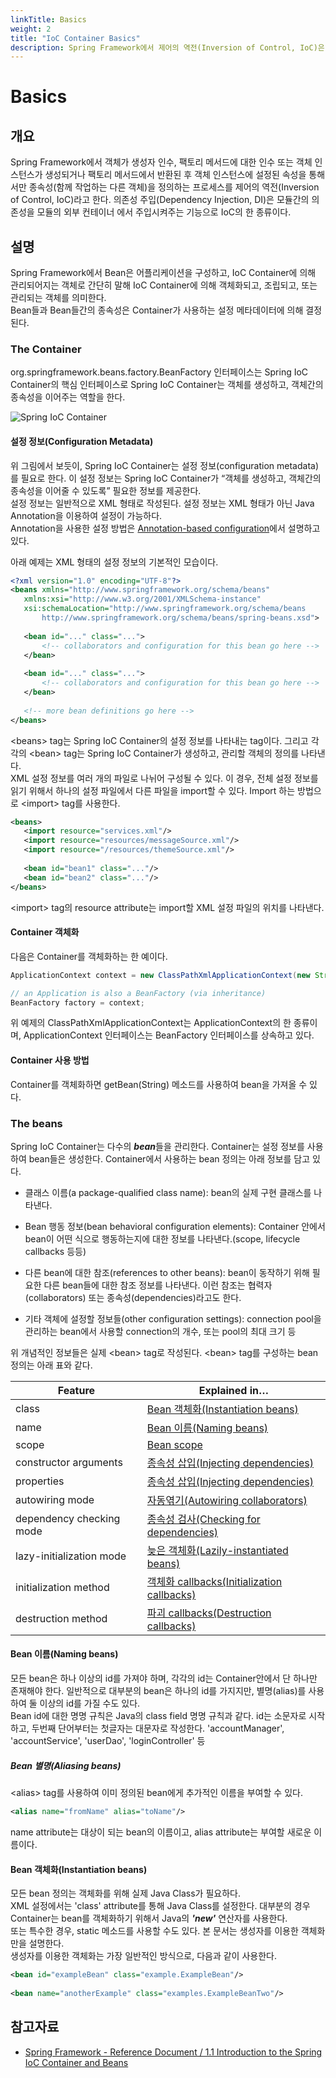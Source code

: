 ```yaml
---
linkTitle: Basics
weight: 2
title: "IoC Container Basics"
description: Spring Framework에서 제어의 역전(Inversion of Control, IoC)은 객체가 생성자 인수, 팩토리 메서드 인수, 또는 객체 인스턴스에 설정된 속성을 통해서만 다른 객체에 대한 종속성을 정의하는 프로세스를 말한다. 의존성 주입(Dependency Injection, DI)은 IoC의 한 종류로, 모듈 간의 의존성을 외부 컨테이너에서 주입해 주는 기능이다.
---
```

# Basics

## 개요

 Spring Framework에서 객체가 생성자 인수, 팩토리 메서드에 대한 인수 또는 객체 인스턴스가 생성되거나 팩토리 메서드에서 반환된 후 객체 인스턴스에 설정된 속성을 통해서만 종속성(함께 작업하는 다른 객체)을 정의하는 프로세스를 제어의 역전(Inversion of Control, IoC)라고 한다. 의존성 주입(Dependency Injection, DI)은 모듈간의 의존성을 모듈의 외부 컨테이너 에서 주입시켜주는 기능으로 IoC의 한 종류이다.

## 설명

 Spring Framework에서 Bean은 어플리케이션을 구성하고, IoC Container에 의해 관리되어지는 객체로 간단히 말해 IoC Container에 의해 객체화되고, 조립되고, 또는 관리되는 객체를 의미한다.  
Bean들과 Bean들간의 종속성은 Container가 사용하는 설정 메타데이터에 의해 결정된다.

### The Container

 org.springframework.beans.factory.BeanFactory 인터페이스는 Spring IoC Container의 핵심 인터페이스로 Spring IoC Container는 객체를 생성하고, 객체간의 종속성을 이어주는 역할을 한다.

 ![ Spring IoC Container](../images/egovframework-rte-fdl-ioc_container-container-magic.png)

#### 설정 정보(Configuration Metadata)

 위 그림에서 보듯이, Spring IoC Container는 설정 정보(configuration metadata)를 필요로 한다. 이 설정 정보는 Spring IoC Container가 “객체를 생성하고, 객체간의 종속성을 이어줄 수 있도록” 필요한 정보를 제공한다.  
설정 정보는 일반적으로 XML 형태로 작성된다. 설정 정보는 XML 형태가 아닌 Java Annotation을 이용하여 설정이 가능하다.  
Annotation을 사용한 설정 방법은 [Annotation-based configuration](./ioc-container-annotation-based_configuration.md)에서 설명하고 있다.  

 아래 예제는 XML 형태의 설정 정보의 기본적인 모습이다.

 ```xml
<?xml version="1.0" encoding="UTF-8"?>
<beans xmlns="http://www.springframework.org/schema/beans"
    xmlns:xsi="http://www.w3.org/2001/XMLSchema-instance"
    xsi:schemaLocation="http://www.springframework.org/schema/beans
        http://www.springframework.org/schema/beans/spring-beans.xsd">
 
    <bean id="..." class="...">
        <!-- collaborators and configuration for this bean go here -->
    </bean>
 
    <bean id="..." class="...">
        <!-- collaborators and configuration for this bean go here -->
    </bean>
 
    <!-- more bean definitions go here -->
</beans>
```

 &lt;beans&gt; tag는 Spring IoC Container의 설정 정보를 나타내는 tag이다. 그리고 각각의 &lt;bean&gt; tag는 Spring IoC Container가 생성하고, 관리할 객체의 정의를 나타낸다.  
XML 설정 정보를 여러 개의 파일로 나뉘어 구성될 수 있다. 이 경우, 전체 설정 정보를 읽기 위해서 하나의 설정 파일에서 다른 파일을 import할 수 있다. Import 하는 방법으로 &lt;import&gt; tag를 사용한다.

 ```xml
<beans>
    <import resource="services.xml"/>
    <import resource="resources/messageSource.xml"/>
    <import resource="/resources/themeSource.xml"/>
 
    <bean id="bean1" class="..."/>
    <bean id="bean2" class="..."/>
</beans>
```

 &lt;import&gt; tag의 resource attribute는 import할 XML 설정 파일의 위치를 나타낸다.

#### Container 객체화

 다음은 Container를 객체화하는 한 예이다.

 ```java
ApplicationContext context = new ClassPathXmlApplicationContext(new String[] {"services.xml", "daos.xml"});
 
// an Application is also a BeanFactory (via inheritance)
BeanFactory factory = context;
```

 위 예제의 ClassPathXmlApplicationContext는 ApplicationContext의 한 종류이며, ApplicationContext 인터페이스는 BeanFactory 인터페이스를 상속하고 있다.

#### Container 사용 방법

 Container를 객체화하면 getBean(String) 메소드를 사용하여 bean을 가져올 수 있다.

### The beans

 Spring IoC Container는 다수의 ***bean***들을 관리한다. Container는 설정 정보를 사용하여 bean들은 생성한다. Container에서 사용하는 bean 정의는 아래 정보를 담고 있다.

*   클래스 이름(a package-qualified class name): bean의 실제 구현 클래스를 나타낸다.
    
*   Bean 행동 정보(bean behavioral configuration elements): Container 안에서 bean이 어떤 식으로 행동하는지에 대한 정보를 나타낸다.(scope, lifecycle callbacks 등등)
    
*   다른 bean에 대한 참조(references to other beans): bean이 동작하기 위해 필요한 다른 bean들에 대한 참조 정보를 나타낸다. 이런 참조는 협력자(collaborators) 또는 종속성(dependencies)라고도 한다.
    
*   기타 객체에 설정할 정보들(other configuration settings): connection pool을 관리하는 bean에서 사용할 connection의 개수, 또는 pool의 최대 크기 등
    

 위 개념적인 정보들은 실제 &lt;bean&gt; tag로 작성된다. &lt;bean&gt; tag를 구성하는 bean 정의는 아래 표와 같다.

| Feature | Explained in… |
| --- | --- |
| class | [Bean 객체화(Instantiation beans)](#bean-객체화instantiation-beans) |
| name | [Bean 이름(Naming beans)](#bean-이름naming-beans) |
| scope | [Bean scope](./ioc-container-bean_scope.md) |
| constructor arguments | [종속성 삽입(Injecting dependencies)](./ioc-container-dependencies.md#종속성-삽입injecting-dependencies) |
| properties | [종속성 삽입(Injecting dependencies)](./ioc-container-dependencies.md#종속성-삽입injecting-dependencies) |
| autowiring mode | [자동엮기(Autowiring collaborators)](./ioc-container-dependencies.md#자동엮기autowiring-collaborators) |
| dependency checking mode | [종속성 검사(Checking for dependencies)](./ioc-container-dependencies.md#종속성-검사checking-for-dependencies) |
| lazy-initialization mode | [늦은 객체화(Lazily-instantiated beans)](./ioc-container-dependencies.md#늦은-객체화lazily-instantiated-beans) |
| initialization method | [객체화 callbacks(Initialization callbacks)](./ioc-container-customizing_the_nature_of_a_bean.md#객체화-callbacksinitialization-callbacks) |
| destruction method | [파괴 callbacks(Destruction callbacks)](./ioc-container-customizing_the_nature_of_a_bean.md#파괴-callbacksdestruction-callbacks) |

#### Bean 이름(Naming beans)

 모든 bean은 하나 이상의 id를 가져야 하며, 각각의 id는 Container안에서 단 하나만 존재해야 한다. 일반적으로 대부분의 bean은 하나의 id를 가지지만, 별명(alias)를 사용하여 둘 이상의 id를 가질 수도 있다.  
Bean id에 대한 명명 규칙은 Java의 class field 명명 규칙과 같다. id는 소문자로 시작하고, 두번째 단어부터는 첫글자는 대문자로 작성한다. 'accountManager', 'accountService', 'userDao', 'loginController' 등

##### Bean 별명(Aliasing beans)

 &lt;alias&gt; tag를 사용하여 이미 정의된 bean에게 추가적인 이름을 부여할 수 있다.

 ```xml
<alias name="fromName" alias="toName"/>
```

 name attribute는 대상이 되는 bean의 이름이고, alias attribute는 부여할 새로운 이름이다.

#### Bean 객체화(Instantiation beans)

 모든 bean 정의는 객체화를 위해 실제 Java Class가 필요하다.  
XML 설정에서는 'class' attribute를 통해 Java Class를 설정한다. 대부분의 경우 Container는 bean를 객체화하기 위해서 Java의 ***'new'*** 연산자를 사용한다.  
또는 특수한 경우, static 메소드를 사용할 수도 있다. 본 문서는 생성자를 이용한 객체화만을 설명한다.  
생성자를 이용한 객체화는 가장 일반적인 방식으로, 다음과 같이 사용한다.

 ```xml
<bean id="exampleBean" class="example.ExampleBean"/>
 
<bean name="anotherExample" class="examples.ExampleBeanTwo"/>
```

## 참고자료

*   [Spring Framework - Reference Document / 1.1 Introduction to the Spring IoC Container and Beans](https://docs.spring.io/spring-framework/docs/5.3.27/reference/html/core.html#beans-introduction)